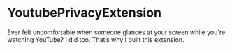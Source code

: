 # YoutubePrivacyExtension
Ever felt uncomfortable when someone glances at your screen while you're watching YouTube? I did too. That’s why I built this extension.
